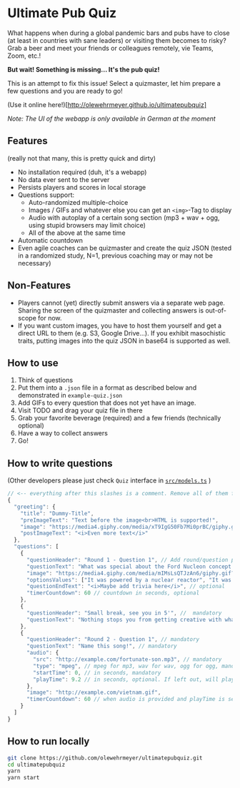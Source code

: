 # Ultimate Pub Quiz

What happens when during a global pandemic bars and pubs have to close (at least in countries with sane leaders) or visiting them becomes to risky? Grab a beer and meet your friends or colleagues remotely, vie Teams, Zoom, etc.!

**But wait! Something is missing... It's the pub quiz!**

This is an attempt to fix this issue! Select a quizmaster, let him prepare a few questions and you are ready to go!

(Use it online here!)[http://olewehrmeyer.github.io/ultimatepubquiz]

*Note: The UI of the webapp is only available in German at the moment*

## Features

(really not that many, this is pretty quick and dirty)

- No installation required (duh, it's a webapp)
- No data ever sent to the server
- Persists players and scores in local storage
- Questions support:
  - Auto-randomized multiple-choice
  - Images / GIFs and whatever else you can get an `<img>`-Tag to display
  - Audio with autoplay of a certain song section (mp3 + wav + ogg, using stupid browsers may limit choice)
  - All of the above at the same time
- Automatic countdown
- Even agile coaches can be quizmaster and create the quiz JSON (tested in a randomized study, N=1, previous coaching may or may not be necessary)

## Non-Features

- Players cannot (yet) directly submit answers via a separate web page. Sharing the screen of the quizmaster and collecting answers is out-of-scope for now.
- If you want custom images, you have to host them yourself and get a direct URL to them (e.g. S3, Google Drive...). If you exhibit masochistic traits, putting images into the quiz JSON in base64 is supported as well.

## How to use

1. Think of questions
2. Put them into a `.json` file in a format as described below and demonstrated in `example-quiz.json`
3. Add GIFs to every question that does not yet have an image.
4. Visit TODO and drag your quiz file in there
5. Grab your favorite beverage (required) and a few friends (technically optional)
6. Have a way to collect answers
7. Go!

## How to write questions

(Other developers please just check `Quiz` interface in [`src/models.ts`](https://github.com/olewehrmeyer/ultimatepubquiz/blob/master/src/models.ts) )

```javascript
// <-- everything after this slashes is a comment. Remove all of them from your .json file before starting, as they are not really allowed here and should only explain the format
{
  "greeting": {
    "title": "Dummy-Title",
    "preImageText": "Text before the image<br>HTML is supported!",
    "image": "https://media4.giphy.com/media/xT9IgG50Fb7Mi0prBC/giphy.gif?cid=ecf05e47yi2vkp2tqxgw945xijt8t8mtuip8ykftm6lay3s0&rid=giphy.gif",
    "postImageText": "<i>Even more text</i>"
  },
  "questions": [
    {
      "questionHeader": "Round 1 - Question 1", // Add round/question progress here if you like. Or something else, mandatory
      "questionText": "What was special about the Ford Nucleon concept car that Ford developed in 1957?", // mandatory
      "image": "https://media4.giphy.com/media/mIMsLsQTJzAn6/giphy.gif?cid=ecf05e47g10kl6l6f14q3bvcbc9gaafp134bb9jqeqe5tt2h&rid=giphy.gif", // optional
      "optionsValues": ["It was powered by a nuclear reactor", "It was the first car with power steering", "It was a coorporation with GM", "It had five wheels"], // optional
      "questionEndText": "<i>Maybe add trivia here</i>", // optional
      "timerCountdown": 60 // countdown in seconds, optional
    },
    {
      "questionHeader": "Small break, see you in 5'", //  mandatory
      "questionText": "Nothing stops you from getting creative with what a 'question' really is", // mandatory
    },
    {
      "questionHeader": "Round 2 - Question 1", // mandatory
      "questionText": "Name this song!", // mandatory
      "audio": {
        "src": "http://example.com/fortunate-son.mp3", // mandatory
        "type": "mpeg", // mpeg for mp3, wav for wav, ogg for ogg, mandatory
        "startTime": 0, // in seconds, mandatory
        "playTime": 9.2 // in seconds, optional. If left out, will play until end
      },
      "image": "http://example.com/vietnam.gif",
      "timerCountdown": 60 // when audio is provided and playTime is set, will only start after play time is over
    }
  ]
}

```

## How to run locally

```sh
git clone https://github.com/olewehrmeyer/ultimatepubquiz.git
cd ultimatepubquiz
yarn
yarn start
```